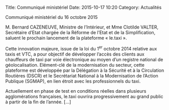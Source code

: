 Title: Communiqué ministériel
Date: 2015-10-17 10:20
Category: Actualités

Communiqué ministériel du 16 octobre 2015

M. Bernard CAZENEUVE, Ministre de l’Intérieur, et Mme Clotilde VALTER, Secrétaire d’Etat chargée de la Réforme de l’Etat et de la Simplification, saluent le prochain lancement de la plateforme « le.taxi ».

Cette innovation majeure, issue de la loi du 1<sup>er</sup> octobre 2014 relative aux taxis et VTC, a pour objectif de développer l’accès des clients aux chauffeurs de taxi par voie électronique au moyen d’un registre national de géolocalisation. Elément-clé de la modernisation du secteur, cette plateforme est développée par la Délégation à la Sécurité et à la Circulation Routières (DSCR) et le Secrétariat National à la Modernisation de l’Action Publique (SGMAP), en lien étroit avec les professionnels du taxi.

Actuellement en phase de test en conditions réelles dans plusieurs agglomérations françaises, le.taxi ouvrira progressivement au grand public à partir de la fin de l’année. [...]

